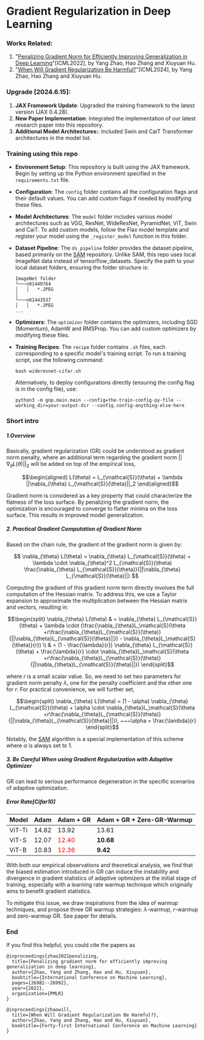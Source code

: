 # Gradient Regularization in Deep Learning

### Works Related:

1. "[Penalizing Gradient Norm for Efficiently Improving Generalization in Deep Learning](https://arxiv.org/abs/2202.03599)"[ICML2022], by Yang Zhao, Hao Zhang and Xiuyuan Hu.
2. "[When Will Gradient Regularization Be Harmful?](https://arxiv.org/abs/2406.09723)"[ICML2024], by Yang Zhao, Hao Zhang and Xiuyuan Hu.

### Upgrade [2024.6.15]:

1. **JAX Framework Update**: Upgraded the training framework to the latest version (JAX 0.4.28).
2. **New Paper Implementation**: Integrated the implementation of our latest research paper into this repository.
3. **Additional Model Architectures:**: Included Swin and CaiT Transformer architectures in the model list.

### Training using this repo

* **Environment Setup**: This repository is built using the JAX framework. Begin by setting up the Python environment specified in the `requirements.txt` file.

* **Configuration**: The `config` folder contains all the configuration flags and their default values. You can add custom flags if needed by modifying these files.

* **Model Architectures**: The `model` folder includes various model architectures such as VGG, ResNet, WideResNet, PyramidNet, ViT, Swin and CaiT. To add custom models, follow the Flax model template and register your model using the `_register_model` function in this folder.

* **Dataset Pipeline**: The `ds_pipeline` folder provides the dataset pipeline, based primarily on the [SAM](https://github.com/google-research/sam) repository. Unlike SAM, this repo uses local ImageNet data instead of tensorflow_datasets. Specify the path to your local dataset folders, ensuring the folder structure is:
    ```
    ImageNet folder
    └───n01440764
    │   │   *.JPEG
    │
    └───n01443537
    │   │   *.JPEG
    ...
    ```

* **Optimizers**: The `optimizer` folder contains the optimizers, including SGD (Momentum), AdamW and RMSProp. You can add custom optimizers by modifying these files.

* **Training Recipes**: The `recipe` folder contains `.sh` files, each corresponding to a specific model's training script. To run a training script, use the following command:
    ```
    bash wideresnet-cifar.sh
    ```
  
  Alternatively, to deploy configurations directly (ensuring the config flag is in the config file), use:
    ```
    python3 -m gnp.main.main --config=the-train-config-py-file --working_dir=your-output-dir --config.config-anything-else-here
    ```


### Short intro

##### 1.Overview

Basically, gradient regularization (GR) could be understood as gradient norm penalty, where an additional term regarding the gradient norm $||\nabla_{\theta} L(\theta)||_2$ will be added on top of the empirical loss,

$$\begin{aligned}
L(\theta) = L_{\mathcal{S}}(\theta) + \lambda ||\nabla_{\theta} L_{\mathcal{S}}(\theta)||_2
\end{aligned}$$

Gradient norm is considered as a key property that could characterize the flatness of the loss surface. By penalizing the gradient norm, the optimization is encouraged to converge to flatter minima on the loss surface. This results in improved model generalization.


##### 2. Practical Gradient Computation of Gradient Norm

Based on the chain rule, the gradient of the gradient norm is given by:

$$
\nabla_{\theta} L(\theta) = \nabla_{\theta} L_{\mathcal{S}}(\theta) + \lambda \cdot \nabla_{\theta}^2 L_{\mathcal{S}}(\theta) \frac{\nabla_{\theta} L_{\mathcal{S}}(\theta)}{||\nabla_{\theta} L_{\mathcal{S}}(\theta)||}
$$

Computing the gradient of this gradient norm term directly involves the full computation of the Hessian matrix. To address this, we use a Taylor expansion to approximate the multiplication between the Hessian matrix and vectors, resulting in:

$$\begin{split}
    \nabla_{\theta} L(\theta) & = \nabla_{\theta} L_{\mathcal{S}}(\theta) + \lambda \cdot (\frac{\nabla_{\theta}L_\mathcal{S}(\theta +r\frac{\nabla_{\theta}L_{\mathcal{S}}(\theta)}{||\nabla_{\theta}L_{\mathcal{S}}(\theta)||}) - \nabla_{\theta}L_\mathcal{S}(\theta)}{r}) \\
    & = (1 - \frac{\lambda}{r}) \nabla_{\theta} L_{\mathcal{S}}(\theta) + \frac{\lambda}{r} \cdot \nabla_{\theta}L_\mathcal{S}(\theta +r\frac{\nabla_{\theta}L_{\mathcal{S}}(\theta)}{||\nabla_{\theta}L_{\mathcal{S}}(\theta)||})
\end{split}$$
 
where $r$ is a small scalar value. So, we need to set two parameters for gradient norm penalty $\lambda$, one for the penalty coefficient and the other one for $r$. For practical convenience, we will further set,


$$\begin{split}
 \nabla_{\theta} L(\theta) = (1 - \alpha) \nabla_{\theta} L_{\mathcal{S}}(\theta) + \alpha \cdot \nabla_{\theta}L_\mathcal{S}(\theta +r\frac{\nabla_{\theta}L_{\mathcal{S}}(\theta)}{||\nabla_{\theta}L_{\mathcal{S}}(\theta)||}), ~~~\alpha = \frac{\lambda}{r}
\end{split}$$


Notably, the [SAM](https://github.com/google-research/sam) algorithm is a special implementation of this scheme where $\alpha$ is always set to 1.


##### 3. **Be Careful** When using Gradient Regularization with Adaptive Optimizer

GR can lead to serious performance degeneration in the specific scenarios of adaptive optimization. 

##### Error Rate[Cifar10]
| Model | Adam | Adam + GR | Adam + GR + Zero-GR-Warmup
|----------|----------|----------|----------|
| ViT-Ti   | 14.82  | 13.92   | 13.61 |
| ViT-S   | 12.07  | <span style="color:red">12.40</span> | **10.68** |
| ViT-B   | 10.83  | <span style="color:red">12.36</span> | **9.42** |

With both our empirical observations and theoretical analysis, we find that the biased estimation introduced in GR can induce the instability and divergence in gradient statistics of adaptive optimizers at the initial stage of training, especially with a learning rate warmup technique which originally aims to benefit gradient statistics.

To mitigate this issue, we draw inspirations from the idea of warmup techniques, and propose three GR warmup strategies: $\lambda$-warmup, $r$-warmup and zero-warmup GR. See paper for details.

### End

If you find this helpful, you could cite the papers as
```
@inproceedings{zhao2022penalizing,
  title={Penalizing gradient norm for efficiently improving generalization in deep learning},
  author={Zhao, Yang and Zhang, Hao and Hu, Xiuyuan},
  booktitle={International Conference on Machine Learning},
  pages={26982--26992},
  year={2022},
  organization={PMLR}
}

@inproceedings{zhaowill,
  title={When Will Gradient Regularization Be Harmful?},
  author={Zhao, Yang and Zhang, Hao and Hu, Xiuyuan},
  booktitle={Forty-first International Conference on Machine Learning}
}